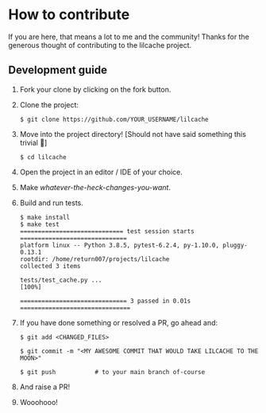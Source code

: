 # How to contribute

If you are here, that means a lot to me and the community!
Thanks for the generous thought of contributing to the lilcache project.

## Development guide

1. Fork your clone by clicking on the fork button.
1. Clone the project:

   ```
   $ git clone https://github.com/YOUR_USERNAME/lilcache
   ```

1. Move into the project directory! [Should not have said something this trivial :facepalm:]

   ```
   $ cd lilcache
   ```

1. Open the project in an editor / IDE of your choice.
1. Make _whatever-the-heck-changes-you-want_.
1. Build and run tests.

   ```
   $ make install
   $ make test
   ============================= test session starts ==============================
   platform linux -- Python 3.8.5, pytest-6.2.4, py-1.10.0, pluggy-0.13.1
   rootdir: /home/return007/projects/lilcache
   collected 3 items

   tests/test_cache.py ...                                                  [100%]

   ============================== 3 passed in 0.01s ===============================
   ```

1. If you have done something or resolved a PR, go ahead and:

   ```
   $ git add <CHANGED_FILES>

   $ git commit -m "<MY AWESOME COMMIT THAT WOULD TAKE LILCACHE TO THE MOON>"

   $ git push           # to your main branch of-course
   ```

1. And raise a PR!
1. Wooohooo!
